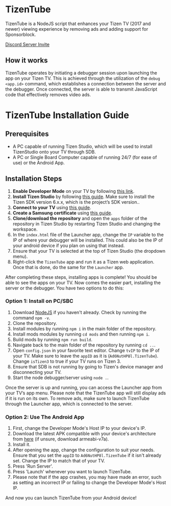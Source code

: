 # TizenTube

TizenTube is a NodeJS script that enhances your Tizen TV (2017 and newer) viewing experience by removing ads and adding support for Sponsorblock.

[Discord Server Invite](https://discord.gg/m2P7v8Y2qR)

## How it works

TizenTube operates by initiating a debugger session upon launching the app on your Tizen TV. This is achieved through the utilization of the `debug <app.id>` command, which establishes a connection between the server and the debugger. Once connected, the server is able to transmit JavaScript code that effectively removes video ads.

# TizenTube Installation Guide

## Prerequisites

- A PC capable of running Tizen Studio, which will be used to install TizenStudio onto your TV through SDB.
- A PC or Single Board Computer capable of running 24/7 (for ease of use) or the Android App.

## Installation Steps

1. **Enable Developer Mode** on your TV by following [this link](https://developer.samsung.com/smarttv/develop/getting-started/using-sdk/tv-device.html).
2. **Install Tizen Studio** by following [this guide](https://developer.samsung.com/smarttv/develop/getting-started/setting-up-sdk/installing-tv-sdk.html). Make sure to install the Tizen SDK version 6.x.x, which is the project’s SDK version..
3. **Connect to your TV** using [this guide](https://developer.samsung.com/smarttv/develop/getting-started/using-sdk/tv-device.html#:~:text=Connect%20the%20TV%20to%20the%20SDK%3A).
4. **Create a Samsung certificate** using [this guide](https://developer.samsung.com/smarttv/develop/getting-started/setting-up-sdk/creating-certificates.html).
5. **Clone/download the repository** and open the `apps` folder of the repository in Tizen Studio by restarting Tizen Studio and changing the workspace.
6. In the `index.html` file of the Launcher app, change the `IP` variable to the IP of where your debugger will be installed. This could also be the IP of your android device if you plan on using that instead.
7. Ensure that your TV is selected at the top of Tizen Studio (the dropdown menu).
8. Right-click the `TizenTube` app and run it as a Tizen web application. Once that is done, do the same for the `Launcher` app.

After completing these steps, installing apps is complete! You should be able to see the apps on your TV. Now comes the easier part, installing the server or the debugger. You have two options to do this:

### Option 1: Install on PC/SBC

1. Download [NodeJS](https://nodejs.org/en) if you haven't already. Check by running the command `npm -v`.
2. Clone the repository.
3. Install modules by running `npm i` in the main folder of the repository.
4. Install mods modules by running `cd mods` and then running `npm i`.
5. Build mods by running `npm run build`.
6. Navigate back to the main folder of the repository by running `cd ..`.
7. Open `config.json` in your favorite text editor. Change `tvIP` to the IP of your TV. Make sure to leave the `appID` as it is (`Ad6NutHP8l.TizenTube`). Change `isTizen3` to true if your TV runs on Tizen 3.
8. Ensure that SDB is not running by going to Tizen's device manager and disconnecting your TV.
9. Start the node debugger/server using `node .`.

Once the server is up and running, you can access the Launcher app from your TV’s app menu. Please note that the TizenTube app will still display ads if it is run on its own. To remove ads, make sure to launch TizenTube through the Launcher app, which is connected to the server.

### Option 2: Use The Android App

1. First, change the Developer Mode's Host IP to your device's IP.
2. Download the latest APK compatible with your device's architecture from [here](https://github.com/reisxd/TizenTube/releases/tag/v1.1.2) (if unsure, download armeabi-v7a).
3. Install it.
4. After opening the app, change the configuration to suit your needs. Ensure that you set the `appID` to `Ad6NutHP8l.TizenTube` if it isn't already set. Change the IP to match that of your TV.
5. Press 'Run Server'.
6. Press 'Launch' whenever you want to launch TizenTube.
7. Please note that if the app crashes, you may have made an error, such as setting an incorrect IP or failing to change the Developer Mode's Host IP.

And now you can launch TizenTube from your Android device!

